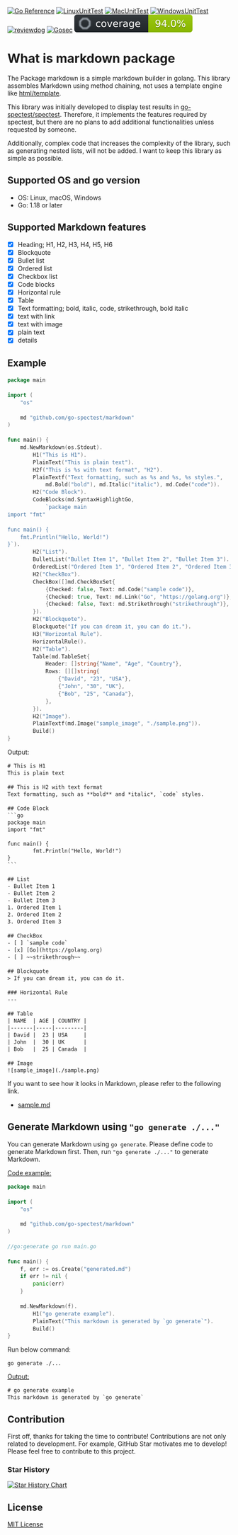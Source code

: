 [![Go Reference](https://pkg.go.dev/badge/github.com/go-spectest/markdown.svg)](https://pkg.go.dev/github.com/go-spectest/markdown)
[![LinuxUnitTest](https://github.com/go-spectest/markdown/actions/workflows/linux_test.yml/badge.svg)](https://github.com/go-spectest/markdown/actions/workflows/linux_test.yml)
[![MacUnitTest](https://github.com/go-spectest/markdown/actions/workflows/mac_test.yml/badge.svg)](https://github.com/go-spectest/markdown/actions/workflows/mac_test.yml)
[![WindowsUnitTest](https://github.com/go-spectest/markdown/actions/workflows/windows_test.yml/badge.svg)](https://github.com/go-spectest/markdown/actions/workflows/windows_test.yml)
[![reviewdog](https://github.com/go-spectest/markdown/actions/workflows/reviewdog.yml/badge.svg)](https://github.com/go-spectest/markdown/actions/workflows/reviewdog.yml)
[![Gosec](https://github.com/go-spectest/markdown/actions/workflows/gosec.yml/badge.svg)](https://github.com/go-spectest/markdown/actions/workflows/gosec.yml)
![Coverage](https://raw.githubusercontent.com/go-spectest/octocovs-central-repo/main/badges/go-spectest/markdown/coverage.svg)
# What is markdown package
The Package markdown is a simple markdown builder in golang. This library assembles Markdown using method chaining, not uses a template engine like [html/template](https://pkg.go.dev/html/template). 
  
This library was initially developed to display test results in [go-spectest/spectest](https://github.com/go-spectest/spectest). Therefore, it implements the features required by spectest, but there are no plans to add additional functionalities unless requested by someone.
  
Additionally, complex code that increases the complexity of the library, such as generating nested lists, will not be added. I want to keep this library as simple as possible.
  
## Supported OS and go version
- OS: Linux, macOS, Windows
- Go: 1.18 or later
  
## Supported Markdown features
- [x] Heading; H1, H2, H3, H4, H5, H6
- [x] Blockquote 
- [x] Bullet list
- [x] Ordered list
- [x] Checkbox list 
- [x] Code blocks
- [x] Horizontal rule 
- [x] Table
- [x] Text formatting; bold, italic, code, strikethrough, bold italic
- [x] text with link
- [x] text with image
- [x] plain text
- [x] details 
  
## Example
```go
package main

import (
	"os"

	md "github.com/go-spectest/markdown"
)

func main() {
	md.NewMarkdown(os.Stdout).
		H1("This is H1").
		PlainText("This is plain text").
		H2f("This is %s with text format", "H2").
		PlainTextf("Text formatting, such as %s and %s, %s styles.",
			md.Bold("bold"), md.Italic("italic"), md.Code("code")).
		H2("Code Block").
		CodeBlocks(md.SyntaxHighlightGo,
			`package main
import "fmt"

func main() {
	fmt.Println("Hello, World!")
}`).
		H2("List").
		BulletList("Bullet Item 1", "Bullet Item 2", "Bullet Item 3").
		OrderedList("Ordered Item 1", "Ordered Item 2", "Ordered Item 3").
		H2("CheckBox").
		CheckBox([]md.CheckBoxSet{
			{Checked: false, Text: md.Code("sample code")},
			{Checked: true, Text: md.Link("Go", "https://golang.org")},
			{Checked: false, Text: md.Strikethrough("strikethrough")},
		}).
		H2("Blockquote").
		Blockquote("If you can dream it, you can do it.").
		H3("Horizontal Rule").
		HorizontalRule().
		H2("Table").
		Table(md.TableSet{
			Header: []string{"Name", "Age", "Country"},
			Rows: [][]string{
				{"David", "23", "USA"},
				{"John", "30", "UK"},
				{"Bob", "25", "Canada"},
			},
		}).
		H2("Image").
		PlainTextf(md.Image("sample_image", "./sample.png")).
		Build()
}
```

Output:
````
# This is H1
This is plain text
  
## This is H2 with text format
Text formatting, such as **bold** and *italic*, `code` styles.
  
## Code Block
```go
package main
import "fmt"

func main() {
        fmt.Println("Hello, World!")
}
```
  
## List
- Bullet Item 1
- Bullet Item 2
- Bullet Item 3
1. Ordered Item 1
2. Ordered Item 2
3. Ordered Item 3
  
## CheckBox
- [ ] `sample code`
- [x] [Go](https://golang.org)
- [ ] ~~strikethrough~~
  
## Blockquote
> If you can dream it, you can do it.
  
### Horizontal Rule
---
  
## Table
| NAME  | AGE | COUNTRY |
|-------|-----|---------|
| David |  23 | USA     |
| John  |  30 | UK      |
| Bob   |  25 | Canada  |

## Image
![sample_image](./sample.png)
````

If you want to see how it looks in Markdown, please refer to the following link.
- [sample.md](./doc/generated_example.md)

## Generate Markdown using `"go generate ./..."`
You can generate Markdown using `go generate`. Please define code to generate Markdown first. Then, run `"go generate ./..."` to generate Markdown.

[Code example:](./doc/main.go)
```go
package main

import (
	"os"

	md "github.com/go-spectest/markdown"
)

//go:generate go run main.go

func main() {
	f, err := os.Create("generated.md")
	if err != nil {
		panic(err)
	}

	md.NewMarkdown(f).
		H1("go generate example").
		PlainText("This markdown is generated by `go generate`").
		Build()
}
```

Run below command:
```shell
go generate ./...
```

[Output:](./doc/generated.md)
````text
# go generate example
This markdown is generated by `go generate`
````

## Contribution
First off, thanks for taking the time to contribute! Contributions are not only related to development. For example, GitHub Star motivates me to develop! Please feel free to contribute to this project.

### Star History
[![Star History Chart](https://api.star-history.com/svg?repos=go-spectest/markdown&type=Date)](https://star-history.com/#go-spectest/markdown&Date)


## License
[MIT License](./LICENSE)

